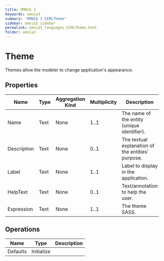 ```yaml
---
title: OMNIA 3
keywords: omnia3
summary: "OMNIA 3 UIMLTheme"
sidebar: omnia3_sidebar
permalink: omnia3_languages_UIMLTheme.html
folder: omnia3
---
```


# Theme
Themes allow the modeler to change application's appearance.
## Properties

| Name | Type | Aggregation Kind | Multiplicity | Description |
| --------- | --------- | --------- | --------- | --------- |
| Name | Text | None | 1..1 | The name of the entity (unique identifier). |
| Description | Text | None | 0..1 | The textual explanation of the entities’ purpose. |
| Label | Text | None | 1..1 | Label to display in the application. |
| HelpText | Text | None | 0..1 | Text/annotation to help the user. |
| Expression | Text | None | 1..1 | The theme SASS. |

## Operations

| Name | Type | Description |
| --------- | --------- | --------- |
| Defaults | Initialize |  |

